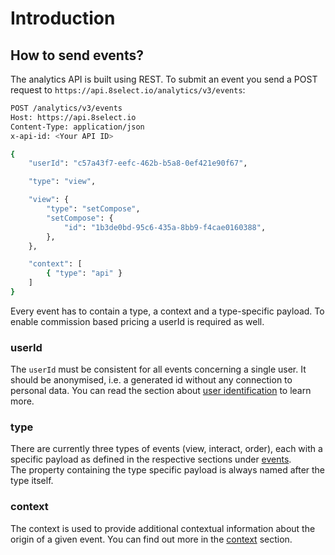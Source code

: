 # Introduction

## How to send events?

The analytics API is built using REST. To submit an event you send a POST request to `https://api.8select.io/analytics/v3/events`:

```bash
POST /analytics/v3/events
Host: https://api.8select.io
Content-Type: application/json
x-api-id: <Your API ID>

{ 
	"userId": "c57a43f7-eefc-462b-b5a8-0ef421e90f67",

	"type": "view",

	"view": {
		"type": "setCompose",
		"setCompose": {
			"id": "1b3de0bd-95c6-435a-8bb9-f4cae0160388",
		},
	},

	"context": [
		{ "type": "api" }
	]
}
```

Every event has to contain a type, a context and a type-specific payload. To enable commission based pricing a userId is required as well.

### userId

The `userId` must be consistent for all events concerning a single user. It should be anonymised, i.e. a generated id without any connection to personal data. You can read the section about [user identification](user-identification.md) to learn more.

### type

There are currently three types of events \(view, interact, order\), each with a specific payload as defined in the respective sections under [events](../events/).  
The property containing the type specific payload is always named after the type itself.

### context

The context is used to provide additional contextual information about the origin of a given event. You can find out more in the [context](context.md) section.

